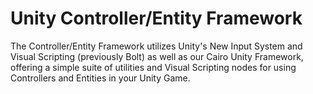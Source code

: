 # Unity Controller/Entity Framework
The Controller/Entity Framework utilizes Unity's New Input System and Visual Scripting (previously Bolt) as well as our Cairo Unity Framework, offering a simple suite of utilities and Visual Scripting nodes for using Controllers and Entities in your Unity Game.
